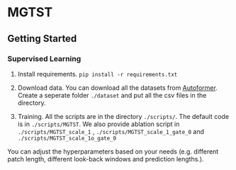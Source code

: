 # MGTST

## Getting Started



### Supervised Learning

1. Install requirements. ```pip install -r requirements.txt```

2. Download data. You can download all the datasets from [Autoformer](https://drive.google.com/drive/folders/1ZOYpTUa82_jCcxIdTmyr0LXQfvaM9vIy). Create a seperate folder ```./dataset``` and put all the csv files in the directory.

3. Training. All the scripts are in the directory ```./scripts/```. The default code is in  ```./scripts/MGTST```. We also provide ablation script in ```./scripts/MGTST_scale_1``` ,  ```./scripts/MGTST_scale_1_gate_0``` and  ```./scripts/MGTST_scale_1o_gate_0```


You can adjust the hyperparameters based on your needs (e.g. different patch length, different look-back windows and prediction lengths.).

